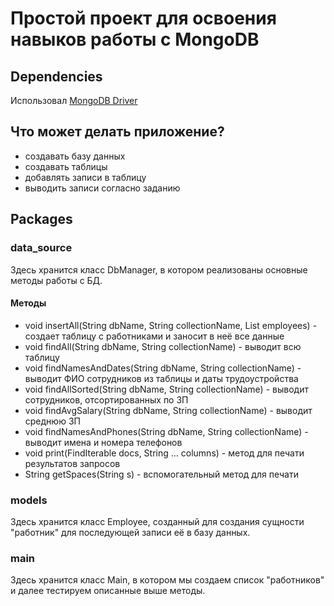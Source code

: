 # Простой проект для освоения навыков работы с MongoDB

## Dependencies

Использовал [MongoDB Driver](https://mvnrepository.com/artifact/org.mongodb/mongodb-driver-sync/4.11.1)

## Что может делать приложение?
- создавать базу данных
- создавать таблицы
- добавлять записи в таблицу
- выводить записи согласно заданию

## Packages
### data_source
Здесь хранится класс DbManager, в котором реализованы основные методы работы с БД.
#### Методы
- void insertAll(String dbName, String collectionName, List<Employee> employees) - создает таблицу с работниками и заносит в неё все данные
- void findAll(String dbName, String collectionName) - выводит всю таблицу
- void findNamesAndDates(String dbName, String collectionName) - выводит ФИО сотрудников из таблицы и даты трудоустройства
- void findAllSorted(String dbName, String collectionName) - выводит сотрудников, отсортированных по ЗП
- void findAvgSalary(String dbName, String collectionName) - выводит среднюю ЗП
- void findNamesAndPhones(String dbName, String collectionName) - выводит имена и номера телефонов
- void print(FindIterable<Document> docs, String ... columns) - метод для печати результатов запросов
- String getSpaces(String s) - вспомогательный метод для печати

### models
Здесь хранится класс Employee, созданный для создания сущности "работник" для последующей записи её в базу данных.
### main
Здесь хранится класс Main, в котором мы создаем список "работников" и далее тестируем описанные выше методы.
